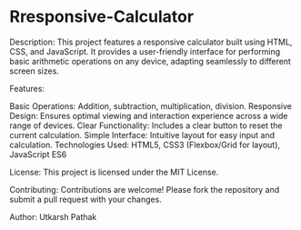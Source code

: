 # Rresponsive-Calculator
Description: This project features a responsive calculator built using HTML, CSS, and JavaScript. It provides a user-friendly interface for performing basic arithmetic operations on any device, adapting seamlessly to different screen sizes.

Features:

Basic Operations: Addition, subtraction, multiplication, division. Responsive Design: Ensures optimal viewing and interaction experience across a wide range of devices. Clear Functionality: Includes a clear button to reset the current calculation. Simple Interface: Intuitive layout for easy input and calculation. Technologies Used: HTML5, CSS3 (Flexbox/Grid for layout), JavaScript ES6

License: This project is licensed under the MIT License.

Contributing: Contributions are welcome! Please fork the repository and submit a pull request with your changes.

Author: Utkarsh Pathak
